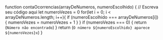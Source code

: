 function contaOcorrencias(arrayDeNumeros, numeroEscolhido) {
  // Escreva seu código aqui
  let numeroVezes = 0
  for(let i = 0; i < arrayDeNumeros.length; i++){
   if (numeroEscolhido === arrayDeNumeros[i]){
     numeroVezes = numeroVezes + 1
   }
   } if (numeroVezes === 0) {
     return (`Número não encontrado`)
   }
    return (`O número ${numeroEscolhido} aparece ${numeroVezes}x`)
}